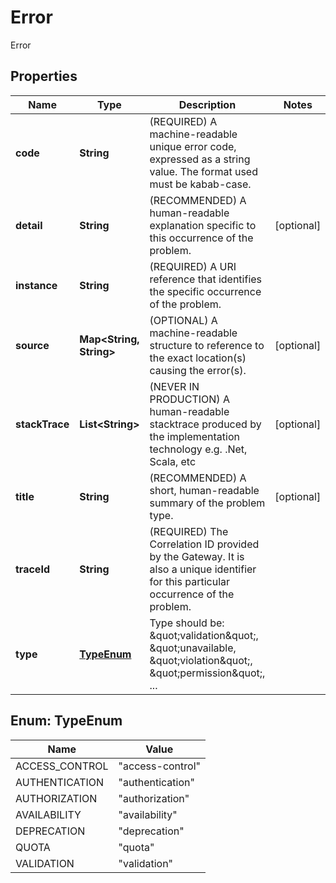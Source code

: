 

# Error

Error

## Properties

Name | Type | Description | Notes
------------ | ------------- | ------------- | -------------
**code** | **String** | (REQUIRED) A machine-readable unique error code, expressed as a string value. The format used must be kabab-case. | 
**detail** | **String** | (RECOMMENDED) A human-readable explanation specific to this occurrence of the problem. |  [optional]
**instance** | **String** | (REQUIRED) A URI reference that identifies the specific occurrence of the problem. | 
**source** | **Map&lt;String, String&gt;** | (OPTIONAL) A machine-readable structure to reference to the exact location(s) causing the error(s). |  [optional]
**stackTrace** | **List&lt;String&gt;** | (NEVER IN PRODUCTION) A human-readable stacktrace produced by the implementation technology e.g. .Net, Scala, etc |  [optional]
**title** | **String** | (RECOMMENDED) A short, human-readable summary of the problem type. |  [optional]
**traceId** | **String** | (REQUIRED) The Correlation ID provided by the Gateway. It is also a unique identifier for this particular occurrence of the problem. | 
**type** | [**TypeEnum**](#TypeEnum) | Type should be: \&quot;validation\&quot;, \&quot;unavailable, \&quot;violation\&quot;, \&quot;permission\&quot;, ... | 



## Enum: TypeEnum

Name | Value
---- | -----
ACCESS_CONTROL | &quot;access-control&quot;
AUTHENTICATION | &quot;authentication&quot;
AUTHORIZATION | &quot;authorization&quot;
AVAILABILITY | &quot;availability&quot;
DEPRECATION | &quot;deprecation&quot;
QUOTA | &quot;quota&quot;
VALIDATION | &quot;validation&quot;



